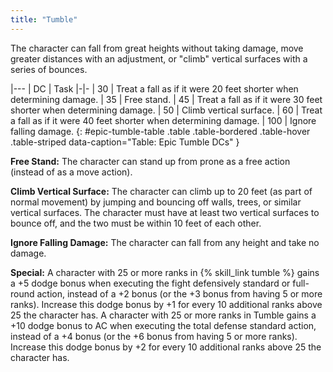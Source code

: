 ```yaml
---
title: "Tumble"
---
```

The character can fall from great heights without taking damage, move greater distances with an adjustment, or &quot;climb&quot; vertical surfaces with a series of bounces.

|---
| DC | Task
|-|-
| 30 | Treat a fall as if it were 20 feet shorter when determining damage.
| 35 | Free stand.
| 45 | Treat a fall as if it were 30 feet shorter when determining damage.
| 50 | Climb vertical surface.
| 60 | Treat a fall as if it were 40 feet shorter when determining damage.
| 100 | Ignore falling damage.
{: #epic-tumble-table .table .table-bordered .table-hover .table-striped data-caption="Table: Epic Tumble DCs" }

**Free Stand:** The character can stand up from prone as a free action (instead of as a move action).

**Climb Vertical Surface:** The character can climb up to 20 feet (as part of normal movement) by jumping and bouncing off walls, trees, or similar vertical surfaces. The character must have at least two vertical surfaces to bounce off, and the two must be within 10 feet of each other.

**Ignore Falling Damage:** The character can fall from any height and take no damage.

**Special:** A character with 25 or more ranks in {% skill_link tumble %} gains a +5 dodge bonus when executing the fight defensively standard or full-round action, instead of a +2 bonus (or the +3 bonus from having 5 or more ranks). Increase this dodge bonus by +1 for every 10 additional ranks above 25 the character has. A character with 25 or more ranks in Tumble gains a +10 dodge bonus to AC when executing the total defense standard action, instead of a +4 bonus (or the +6 bonus from having 5 or more ranks). Increase this dodge bonus by +2 for every 10 additional ranks above 25 the character has.
